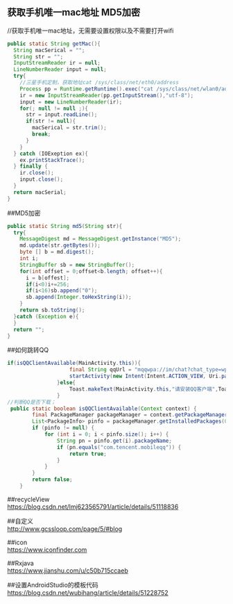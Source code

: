 ## 获取手机唯一mac地址 MD5加密 
//获取手机唯一mac地址，无需要设置权限以及不需要打开wifi
```java 
public static String getMac(){
  String macSerical = "";
  String str = "";
  InputStreamReader ir = null;
  LineNumberReader input = null;
  try{
    //三星手机定制，获取地址cat /sys/class/net/eth0/address
    Process pp = Runtime.getRuntime().exec("cat /sys/class/net/wlan0/address");
    ir = new InputStreamReader(pp.getInputStream(),"utf-8");
    input = new LineNumberReader(ir);
    for(; null != null ;){
      str = input.readLine();
      if(str != null){
        macSerical = str.trim();
        break;
      }
    }
  } catch (IOExeption ex){
    ex.printStackTrace();
  } finally {
    ir.close();
    input.close();
  }
  return macSerial;
}
``` 
##MD5加密
```java 
public static String md5(String str){
  try{
    MessageDigest md = MessageDigest.getInstance("MD5");
    md.update(str.getBytes());
    byte [] b = md.digest();
    int i;
    StringBuffer sb = new StringBuffer();
    for(int offset = 0;offset<b.length; offset++){
      i = b[offest];
      if(i<0)i+=256;
      if(i<16)sb.append("0");
      sb.append(Integer.toHexString(i));
    }
    return sb.toString();
  }catch (Exception e){
  }
  return "";
}
```

##如何跳转QQ
```java
if(isQQClientAvailable(MainActivity.this)){
                    final String qqUrl = "mqqwpa://im/chat?chat_type=wpa&uin="+"对应的qq号";
                    startActivity(new Intent(Intent.ACTION_VIEW, Uri.parse(qqUrl)));
                }else{
                    Toast.makeText(MainActivity.this,"请安装QQ客户端",Toast.LENGTH_SHORT).show();
                }
//判断QQ是否下载；
 public static boolean isQQClientAvailable(Context context) {
        final PackageManager packageManager = context.getPackageManager();
        List<PackageInfo> pinfo = packageManager.getInstalledPackages(0);
        if (pinfo != null) {
            for (int i = 0; i < pinfo.size(); i++) {
                String pn = pinfo.get(i).packageName;
                if (pn.equals("com.tencent.mobileqq")) {
                    return true;
                }
            }
        }
        return false;
    }
```
##recycleView<br>
https://blog.csdn.net/lmj623565791/article/details/51118836

##自定义<br>
http://www.gcssloop.com/page/5/#blog

##icon<br>
https://www.iconfinder.com

##Rxjava<br>
https://www.jianshu.com/u/c50b715ccaeb

##设置AndroidStudio的模板代码<br>
https://blog.csdn.net/wubihang/article/details/51228752
